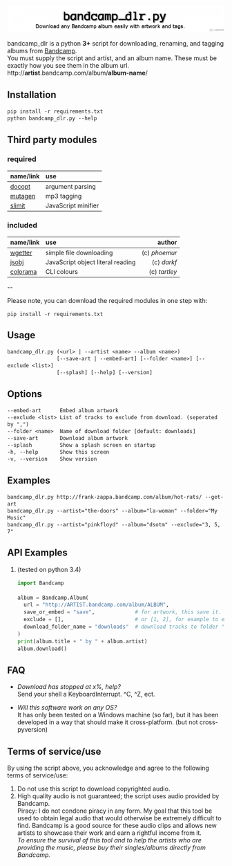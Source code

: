 
![!](.logo.png)

bandcamp_dlr is a python **3+** script for downloading, renaming, and tagging albums from [Bandcamp](http://bandcamp.com/).  
You must supply the script and artist, and an album name. These must be exactly how you see them in the album url.  
http://**artist**.bandcamp.com/album/**album-name**/

Installation
-----------

    pip install -r requirements.txt
    python bandcamp_dlr.py --help


Third party modules
-----

### required ###

|name/link|use|
|:--|:--|
|[docopt](https://pypi.python.org/pypi/docopt)|argument parsing|
|[mutagen](https://pypi.python.org/pypi/mutagen)|mp3 tagging|
|[slimit](https://pypi.python.org/pypi/slimit)|JavaScript minifier|


### included ###

|name/link|use|author|
|:--|:--|--:|
|[wgetter](https://pypi.python.org/pypi/wgetter)|simple file downloading|(c) *phoemur*|
|[jsobj](https://github.com/darkf/py-js-object-parser)|JavaScript object literal reading|(c) *darkf*|
|[colorama](https://pypi.python.org/pypi/colorama)|CLI colours|(c) *tartley*|

--

Please note, you can download the required modules in one step with:

    pip install -r requirements.txt

Usage
-----

    bandcamp_dlr.py (<url> | --artist <name> --album <name>)
                    [--save-art | --embed-art] [--folder <name>] [--exclude <list>]
                    [--splash] [--help] [--version]

Options
-----

    --embed-art      Embed album artwork
    --exclude <list> List of tracks to exclude from download. (seperated by ",")
    --folder <name>  Name of download folder [default: downloads]
    --save-art       Download album artwork
    --splash         Show a splash screen on startup
    -h, --help       Show this screen
    -v, --version    Show version

Examples
-----

    bandcamp_dlr.py http://frank-zappa.bandcamp.com/album/hot-rats/ --get-art
    bandcamp_dlr.py --artist="the-doors" --album="la-woman" --folder="My Music"
    bandcamp_dlr.py --artist="pinkfloyd" --album="dsotm" --exclude="3, 5, 7"
    
API Examples
-----

1. (tested on python 3.4)
      ````python
    import Bandcamp

    album = Bandcamp.Album(
        url = "http://ARTIST.bandcamp.com/album/ALBUM",
        save_or_embed = "save",             # for artwork, this save it. use "embed" to embed it.
        exclude = [],                       # or [1, 2], for example to exclude tracks 1 and 2.
        download_folder_name = "downloads"  # download tracks to folder "downloads".
    )
    print(album.title + " by " + album.artist)
    album.download()
      ````

FAQ
-----

* *Download has stopped at x%, help?*  
    Send your shell a KeyboardInterrupt. ^C, ^Z, ect.

* *Will this software work on any OS?*  
    It has only been tested on a Windows machine (so far), but it has been developed in a way that should make it cross-platform. (but not cross-pyversion)

Terms of service/use
-----

By using the script above, you acknowledge and agree to the following terms of service/use:  
1.   Do not use this script to download copyrighted audio.  
2.   High quality audio is not guaranteed; the script uses audio provided by Bandcamp.  
Piracy: I do not condone piracy in any form. My goal that this tool be used to obtain legal audio that would otherwise be extremely difficult to find. Bandcamp is a good source for these audio clips and allows new artists to showcase their work and earn a rightful income from it.  
*To ensure the survival of this tool and to help the artists who are providing the music, please buy their singles/albums directly from Bandcamp.*

